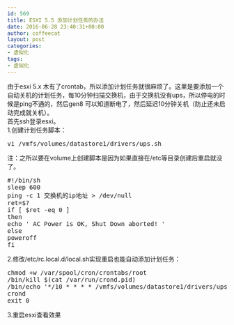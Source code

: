 ```yaml
---
id: 569
title: ESXI 5.5 添加计划任务的办法
date: 2016-06-28 23:40:31+00:00
author: coffeecat
layout: post
categories:
- 虚拟化
tags:
- 虚拟化
---
```

由于esxi 5.x 木有了crontab，所以添加计划任务就很麻烦了。这里是要添加一个自动关机的计划任务，每10分钟扫描交换机，由于交换机没有ups，所以停电的时候是ping不通的，然后gen8 可以知道断电了，然后延迟10分钟关机（防止还未启动完成就关机）。  
首先ssh登录esxi。  
1.创建计划任务脚本：

<pre class="lang:sh decode:true " >vi /vmfs/volumes/datastore1/drivers/ups.sh </pre>

注：之所以要在volume上创建脚本是因为如果直接在/etc等目录创建后重启就没了。

<pre class="lang:sh decode:true " >#!/bin/sh
sleep 600
ping -c 1 交换机的ip地址 &gt; /dev/null
ret=$?
if [ $ret -eq 0 ]
then
echo ' AC Power is OK, Shut Down aborted! '
else
poweroff
fi</pre>

2.修改/etc/rc.local.d/local.sh实现重启也能自动添加计划任务：

<pre class="lang:vim decode:true " >chmod +w /var/spool/cron/crontabs/root
/bin/kill $(cat /var/run/crond.pid)
/bin/echo '*/10 * * * * /vmfs/volumes/datastore1/drivers/ups.sh' &gt;&gt; /var/spool/cron/crontabs/root
crond
exit 0</pre>

3.重启esxi查看效果